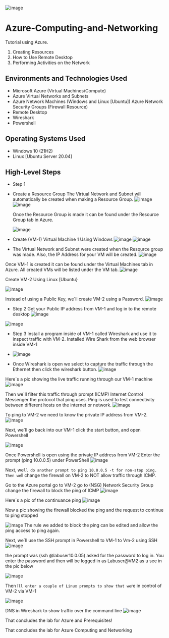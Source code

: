 ![image](https://github.com/Romaine91/Azure-Computing-and-Networking/assets/173863740/91616666-e4d3-4499-ad2f-91968472edf3)

# Azure-Computing-and-Networking
Tutorial using Azure. 

1. Creating Resources 
2. How to Use Remote Desktop
3. Performing Activities on the Network 

<h2>Environments and Technologies Used</h2>

- Microsoft Azure (Virtual Machines/Compute)
- Azure Virtual Networks and Subnets
- Azure Network Machines (Windows and Linux [Ubuntu])
  Azure Network Security Groups (Firewall Resource)
- Remote Desktop
- Wireshark
- Powershell


<h2>Operating Systems Used </h2>

- Windows 10 (21H2)
- Linux [Ubuntu Server 20.04]

<h2>High-Level Steps</h2>

- Step 1
- Create a Resource Group The Virtual Network and Subnet will automatically be created when making a Resource Group.
![image](https://github.com/Romaine91/Azure-Computing-and-Networking/assets/173863740/b6ebb16a-74df-42e7-b1c1-d715b177f3b1)
![image](https://github.com/Romaine91/Azure-Computing-and-Networking/assets/173863740/45b9af30-c499-4236-8eae-e031529d9ee8)




  Once the Resource Group is made it can be found under the Resource Group tab in Azure.
  
  ![image](https://github.com/Romaine91/Azure-Computing-and-Networking/assets/173863740/e85ead2f-6689-4201-9fdf-40d732fe7d66)




-  Create (VM-1) Virtual Machine 1 Using Windows
![image](https://github.com/Romaine91/Azure-Computing-and-Networking/assets/173863740/e090f138-ca1d-4050-92c3-663d1fd0ad46)
![image](https://github.com/Romaine91/Azure-Computing-and-Networking/assets/173863740/756409c4-17cf-4924-8495-3315420c1633)




- The Virtual Network and Subnet were created when the Resource group was made. Also, the IP Address for your VM will be created.
  ![image](https://github.com/Romaine91/Azure-Computing-and-Networking/assets/173863740/55288c3b-e2d1-4045-b35e-72438bc7f611)




Once VM-1 is created it can be found under the Virtual Machines tab in Azure. All created VMs will be listed under the VM tab.
![image](https://github.com/Romaine91/Azure-Computing-and-Networking/assets/173863740/3020b788-6e12-47df-abed-dee0422e4f51)



Create VM-2 Using Linux [Ubuntu} 

![image](https://github.com/Romaine91/Azure-Computing-and-Networking/assets/173863740/ab3721a1-35ea-430b-a8a8-8a073c0cda60)




 Instead of using a Public Key, we`ll create VM-2 using a Password.
 ![image](https://github.com/Romaine91/Azure-Computing-and-Networking/assets/173863740/07d4d7e8-bb3c-4864-aee9-14bc4ea05db9)




- Step 2 Get your Public IP address from VM-1 and log in to the remote desktop
![image](https://github.com/Romaine91/Azure-Computing-and-Networking/assets/173863740/aed4d50d-913a-4dc7-b7b7-6bc7c73ed92b)

![image](https://github.com/Romaine91/Azure-Computing-and-Networking/assets/173863740/abe0eaa0-86b6-4a4a-9840-005387e3d7a7)



  
- Step 3 Install a program inside of VM-1 called Wireshark and use it to inspect traffic with VM-2. Installed Wire Shark from the web browser inside VM-1

- ![image](https://github.com/Romaine91/Azure-Computing-and-Networking/assets/173863740/5af4e844-74e4-46b6-81ff-1f21ef4e9ed3)



- Once Wireshark is open we select to capture the traffic through the Ethernet then click the wireshark button. 
![image](https://github.com/Romaine91/Azure-Computing-and-Networking/assets/173863740/4a9dfc8d-b204-4687-8e65-f1452cb74f2f)




 Here`s a pic showing the live traffic running through our VM-1 machine
![image](https://github.com/Romaine91/Azure-Computing-and-Networking/assets/173863740/121d8608-7e3e-4f6f-89b6-9d6b42e3d043)




Then we`ll filter this traffic through prompt (ICMP) Internet Control Messenger the protocol that ping uses. Ping is used to test connectivity between different hosts on the internet or network.
![image](https://github.com/Romaine91/Azure-Computing-and-Networking/assets/173863740/f57da7f0-2cbc-4e10-840c-584327799cc0)




To ping to VM-2 we need to know the private IP address from VM-2. 
![image](https://github.com/Romaine91/Azure-Computing-and-Networking/assets/173863740/432261c7-20b1-4df8-b77e-48685f184b17)




Next, we`ll go back into our VM-1 click the start button, and open Powershell

![image](https://github.com/Romaine91/Azure-Computing-and-Networking/assets/173863740/cbf7456c-6689-4b71-baaf-0e608e209e29)



Once Powershell is open using the private IP address from VM-2
Enter the prompt (ping 10.0.0.5)  under PowerShell
![image](https://github.com/Romaine91/Azure-Computing-and-Networking/assets/173863740/09092b9f-71aa-4bbe-9e4c-78d1b32237e7)

Next, we`ll do another prompt to ping 10.0.0.5 -t for non-stop ping. Then we`ll change the  firewall on VM-2 to NOT allow traffic through ICMP.

Go to the Azure portal go to VM-2 go to (NSG) Network Security Group change the firewall to block the ping of ICMP 
![image](https://github.com/Romaine91/Azure-Computing-and-Networking/assets/173863740/7e9868d0-32a3-4e31-813c-50945cd3e02a)



 Here`s a pic of the continuance ping 
![image](https://github.com/Romaine91/Azure-Computing-and-Networking/assets/173863740/47a5ff2c-c7d3-4fdf-908c-560124a5fe88)



Now a pic showing the firewall blocked the ping and the request to continue to ping stopped 

![image](https://github.com/Romaine91/Azure-Computing-and-Networking/assets/173863740/fddf835f-f408-482a-8e84-90b8f9915229)
The rule we added to block the ping can be edited and allow the ping access to ping again.



Next, we`ll use the SSH prompt in Powershell to VM-1 to Vm-2 using SSH
![image](https://github.com/Romaine91/Azure-Computing-and-Networking/assets/173863740/17842d16-c26f-4ee5-90c7-a2497e228a32)


the prompt was (ssh @labuser10.0.05) asked for the password to log in. You enter the password and then will be logged in as Labuser@VM2 as u see in the pic below 

![image](https://github.com/Romaine91/Azure-Computing-and-Networking/assets/173863740/5384b386-e597-42d8-934e-5ad24405ffde)

Then I`ll enter a couple of Linux prompts to show that we`re in control of VM-2 via VM-1

![image](https://github.com/Romaine91/Azure-Computing-and-Networking/assets/173863740/7e6404b9-dc8e-471e-8aaa-0ea88a0d4b1c)


 DNS in Wireshark to show traffic over the command line
![image](https://github.com/Romaine91/Azure-Computing-and-Networking/assets/173863740/2cbacf2c-5b04-4f4b-8a09-21a6e6f5b715)

That concludes the lab for Azure and Prerequisites!

 
That concludes the lab for Azure Computing and Networking 
